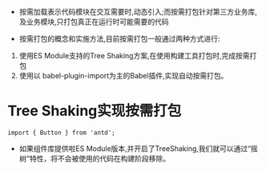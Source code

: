 * 按需加载表示代码模块在交互需要时,动态引入;而按需打包针对第三方业务库,及业务模块,只打包真正在运行时可能需要的代码


* 按需打包的概念和实施方法,目前按需打包一般通过两种方式进行:
1. 使用ES Module支持的Tree Shaking方案,在使用构建工具打包时,完成按需打包
2. 使用以 babel-plugin-import为主的Babel插件,实现自动按需打包。

# Tree Shaking实现按需打包


```
import { Button } from 'antd';

```
* 如果组件库提供啦ES Module版本,并开启了TreeShaking,我们就可以通过“摇树”特性，将不会被使用的代码在构建阶段移除。